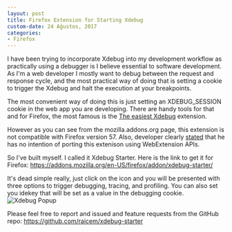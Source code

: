 ```yaml
---
layout: post
title: Firefox Extension for Starting Xdebug
custom-date: 24 Ağustos, 2017
categories: 
- Firefox
---
```


I have been trying to incorporate Xdebug into my development workflow as practically using a debugger is I believe essential to software development. As I'm a web developer I mostly want to debug between the request and response cycle, and the most practical way of doing that is setting a cookie to trigger the Xdebug and halt the execution at your breakpoints. 

The most convenient way of doing this is just setting an XDEBUG_SESSION cookie in the web app you are developing. There are handy tools for that and for Firefox, the most famous is the [The easiest Xdebug](https://addons.mozilla.org/en-US/firefox/addon/the-easiest-xdebug/) extension. 

However as you can see from the mozilla.addons.org page, this extension is not compatible with Firefox version 57. Also, developer clearly [stated](https://addons.mozilla.org/en-US/firefox/addon/the-easiest-xdebug/reviews/900688/) that he has no intention of porting this extenison using WebExtension APIs. 

So I've built myself. I called it Xdebug Starter. Here is the link to get it for Firefox: https://addons.mozilla.org/en-US/firefox/addon/xdebug-starter/

It's dead simple really, just click on the icon and you will be presented with three options to trigger debugging, tracing, and profiling. You can also set you idekey that will be set as a value in the debugging cookie.
<img class="box-shadow img-padding" src="{{site.url}}/assets/xdebug-popup.png" alt="Xdebug Popup"/> 

Please feel free to report and issued and feature requests from the GitHub repo: https://github.com/raicem/xdebug-starter